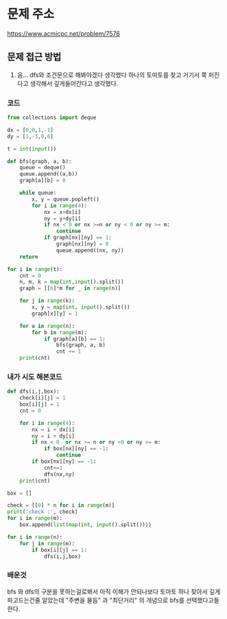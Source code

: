 # 문제 주소
https://www.acmicpc.net/problem/7576

## 문제 접근 방법
1)  음... dfs와 조건문으로 해봐야겠다 생각했다 하나의 토마토를 찾고 거기서 쭉 퍼진다고 생각해서 깊게들어간다고 생각했다.

### 코드
```python
from collections import deque

dx = [0,0,1,-1]
dy = [1,-1,0,0]

t = int(input())

def bfs(graph, a, b):
    queue = deque()
    queue.append((a,b))
    graph[a][b] = 0

    while queue:
        x, y = queue.popleft()
        for i in range(4):
            nx = x+dx[i]
            ny = y+dy[i]
            if nx < 0 or nx >=n or ny < 0 or ny >= m:
                continue
            if graph[nx][ny] == 1:
                graph[nx][ny] = 0
                queue.append((nx, ny))
    return

for i in range(t):
    cnt = 0
    n, m, k = map(int,input().split())
    graph = [[0]*m for _ in range(n)]

    for j in range(k):
        x, y = map(int, input().split())
        graph[x][y] = 1

    for a in range(n):
        for b in range(m):
            if graph[a][b] == 1:
                bfs(graph, a, b)
                cnt += 1
    print(cnt)
```

### 내가 시도 해본코드 

```python
def dfs(i,j,box):
    check[i][j] = 1
    box[i][j] = 1
    cnt = 0

    for i in range(4):
        nx = i + dx[i]
        ny = i + dy[i]
        if nx < 0  or nx >= n or ny <0 or ny >= m:
            if box[nx][ny] == -1:
                continue
        if box[nx][ny] == -1:
            cnt+=1
            dfs(nx,ny)
    print(cnt)

box = []

check = [[0] * n for i in range(m)]
print('check :', check)
for i in range(m):
    box.append(list(map(int, input().split())))

for i in range(n):
    for j in range(m):
        if box[i][j] == 1:
            dfs(i,j,box)
```

### 배운것
bfs 와 dfs의 구분을 못하는걸로봐서 아직 이해가 안되나보다 토마토 하나 찾아서 깊게 파고드는건줄 알았는데 "주변을 물듬" 과 "최단거리" 의 개념으로 bfs를 선택했다고들 한다.